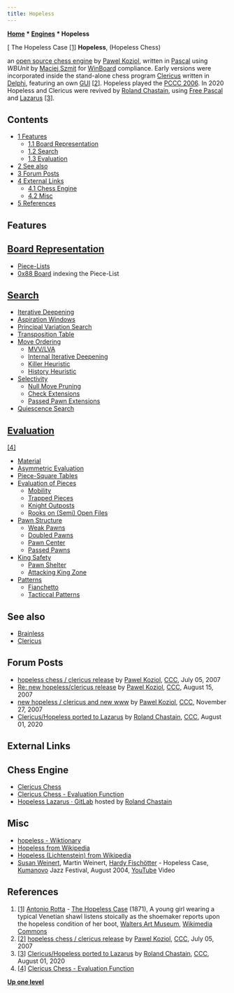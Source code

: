 ```yaml
---
title: Hopeless
---
```

**[Home](Home "Home") * [Engines](Engines "Engines") * Hopeless**

\[ The Hopeless Case <a id="cite-note-1" href="#cite-ref-1">[1]</a>
**Hopeless**, (Hopeless Chess)

an [open source chess engine](Category:Open_Source "Category:Open Source") by [Pawel Koziol](Pawel_Koziol "Pawel Koziol"), written in [Pascal](Pascal "Pascal") using *WBUnit* by [Maciej Szmit](Maciej_Szmit "Maciej Szmit") for [WinBoard](WinBoard "WinBoard") compliance. Early versions were incorporated inside the stand-alone chess program [Clericus](index.php?title=Clericus&action=edit&redlink=1 "Clericus (page does not exist)") written in [Delphi](Delphi "Delphi"), featuring an own [GUI](GUI "GUI") <a id="cite-note-2" href="#cite-ref-2">[2]</a>.
Hopeless played the [PCCC 2006](PCCC_2006 "PCCC 2006"). In 2020 Hopeless and Clericus were revived by [Roland Chastain](Roland_Chastain "Roland Chastain"), using [Free Pascal](Pascal#FreePascal "Pascal") and [Lazarus](<https://en.wikipedia.org/wiki/Lazarus_(IDE)>) <a id="cite-note-3" href="#cite-ref-3">[3]</a>.

## Contents

- [1 Features](#features)
  - [1.1 Board Representation](#board-representation)
  - [1.2 Search](#search)
  - [1.3 Evaluation](#evaluation)
- [2 See also](#see-also)
- [3 Forum Posts](#forum-posts)
- [4 External Links](#external-links)
  - [4.1 Chess Engine](#chess-engine)
  - [4.2 Misc](#misc)
- [5 References](#references)

## Features

## [Board Representation](Board_Representation "Board Representation")

- [Piece-Lists](Piece-Lists "Piece-Lists")
- [0x88 Board](0x88 "0x88") indexing the Piece-List

## [Search](Search "Search")

- [Iterative Deepening](Iterative_Deepening "Iterative Deepening")
- [Aspiration Windows](Aspiration_Windows "Aspiration Windows")
- [Principal Variation Search](Principal_Variation_Search "Principal Variation Search")
- [Transposition Table](Transposition_Table "Transposition Table")
- [Move Ordering](Move_Ordering "Move Ordering")
  - [MVV/LVA](MVV-LVA "MVV-LVA")
  - [Internal Iterative Deepening](Internal_Iterative_Deepening "Internal Iterative Deepening")
  - [Killer Heuristic](Killer_Heuristic "Killer Heuristic")
  - [History Heuristic](History_Heuristic "History Heuristic")
- [Selectivity](Selectivity "Selectivity")
  - [Null Move Pruning](Null_Move_Pruning "Null Move Pruning")
  - [Check Extensions](Check_Extensions "Check Extensions")
  - [Passed Pawn Extensions](Passed_Pawn_Extensions "Passed Pawn Extensions")
- [Quiescence Search](Quiescence_Search "Quiescence Search")

## [Evaluation](Evaluation "Evaluation")

<a id="cite-note-4" href="#cite-ref-4">[4]</a>

- [Material](Material "Material")
- [Asymmetric Evaluation](Asymmetric_Evaluation "Asymmetric Evaluation")
- [Piece-Square Tables](Piece-Square_Tables "Piece-Square Tables")
- [Evaluation of Pieces](Evaluation_of_Pieces "Evaluation of Pieces")
  - [Mobility](Mobility "Mobility")
  - [Trapped Pieces](Trapped_Pieces "Trapped Pieces")
  - [Knight Outposts](Outposts "Outposts")
  - [Rooks on (Semi) Open Files](Rook_on_Open_File "Rook on Open File")
- [Pawn Structure](Pawn_Structure "Pawn Structure")
  - [Weak Pawns](Weak_Pawns "Weak Pawns")
  - [Doubled Pawns](Doubled_Pawn "Doubled Pawn")
  - [Pawn Center](Pawn_Center "Pawn Center")
  - [Passed Pawns](Passed_Pawn "Passed Pawn")
- [King Safety](King_Safety "King Safety")
  - [Pawn Shelter](King_Safety#PawnShield "King Safety")
  - [Attacking King Zone](King_Safety#Attacking "King Safety")
- [Patterns](Evaluation_Patterns "Evaluation Patterns")
  - [Fianchetto](Fianchetto "Fianchetto")
  - [Tacticcal Patterns](Tactics "Tactics")

## See also

- [Brainless](Brainless "Brainless")
- [Clericus](index.php?title=Clericus&action=edit&redlink=1 "Clericus (page does not exist)")

## Forum Posts

- [hopeless chess / clericus release](http://www.talkchess.com/forum3/viewtopic.php?f=2&t=14880) by [Pawel Koziol](Pawel_Koziol "Pawel Koziol"), [CCC](CCC "CCC"), July 05, 2007
- [Re: new hopeless/clericus release](http://www.talkchess.com/forum3/viewtopic.php?f=2&t=15803) by [Pawel Koziol](Pawel_Koziol "Pawel Koziol"), [CCC](CCC "CCC"), August 15, 2007
- [new hopeless / clericus and new www](http://www.talkchess.com/forum3/viewtopic.php?f=2&t=18062) by [Pawel Koziol](Pawel_Koziol "Pawel Koziol"), [CCC](CCC "CCC"), November 27, 2007
- [Clericus/Hopeless ported to Lazarus](http://www.talkchess.com/forum3/viewtopic.php?f=2&t=74648) by [Roland Chastain](Roland_Chastain "Roland Chastain"), [CCC](CCC "CCC"), August 01, 2020

## External Links

## Chess Engine

- [Clericus Chess](http://pkoziol.cal24.pl/clericus/index.htm)
- [Clericus Chess - Evaluation Function](http://pkoziol.cal24.pl/clericus/eval.htm)
- [Hopeless Lazarus · GitLab](https://gitlab.com/rchastain/hopeless-lazarus) hosted by [Roland Chastain](Roland_Chastain "Roland Chastain")

## Misc

- [hopeless - Wiktionary](https://en.wiktionary.org/wiki/hopeless)
- [Hopeless from Wikipedia](https://en.wikipedia.org/wiki/Hopeless)
- [Hopeless (Lichtenstein) from Wikipedia](<https://en.wikipedia.org/wiki/Hopeless_(Lichtenstein)>)
- [Susan Weinert](https://en.wikipedia.org/wiki/Susan_Weinert), Martin Weinert, [Hardy Fischötter](https://de.wikipedia.org/wiki/Hardy_Fisch%C3%B6tter) - Hopeless Case, [Kumanovo](https://en.wikipedia.org/wiki/Kumanovo) Jazz Festival, August 2004, [YouTube](https://en.wikipedia.org/wiki/YouTube) Video

## References

1. <a id="cite-ref-1" href="#cite-note-1">[1]</a> [Antonio Rotta](index.php?title=Category:Antonio_Rotta&action=edit&redlink=1 "Category:Antonio Rotta (page does not exist)") - [The Hopeless Case](https://commons.wikimedia.org/wiki/File:Antonio_Rotta_-_The_Hopeless_Case_-_Walters_37182.jpg) (1871), A young girl wearing a typical Venetian shawl listens stoically as the shoemaker reports upon the hopeless condition of her boot, [Walters Art Museum](https://en.wikipedia.org/wiki/Walters_Art_Museum), [Wikimedia Commons](https://en.wikipedia.org/wiki/Wikimedia_Commons)
1. <a id="cite-ref-2" href="#cite-note-2">[2]</a> [hopeless chess / clericus release](http://www.talkchess.com/forum3/viewtopic.php?f=2&t=14880) by [Pawel Koziol](Pawel_Koziol "Pawel Koziol"), [CCC](CCC "CCC"), July 05, 2007
1. <a id="cite-ref-3" href="#cite-note-3">[3]</a> [Clericus/Hopeless ported to Lazarus](http://www.talkchess.com/forum3/viewtopic.php?f=2&t=74648) by [Roland Chastain](Roland_Chastain "Roland Chastain"), [CCC](CCC "CCC"), August 01, 2020
1. <a id="cite-ref-4" href="#cite-note-4">[4]</a> [Clericus Chess - Evaluation Function](http://pkoziol.cal24.pl/clericus/eval.htm)

**[Up one level](Engines "Engines")**

